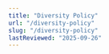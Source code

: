 ```yaml
---
title: "Diversity Policy"
url: "/diversity-policy"
slug: "/diversity-policy"
lastReviewed: "2025-09-26"
---
```

